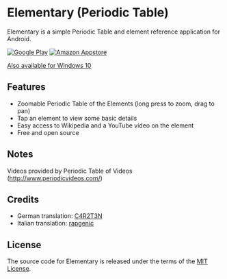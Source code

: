 # Elementary (Periodic Table)

Elementary is a simple Periodic Table and element reference application for Android.

[![Google Play](https://raw.githubusercontent.com/ultramega/elementary/master/art/en-play-badge.png)](https://play.google.com/store/apps/details?id=com.ultramegatech.ey) [![Amazon Appstore](https://raw.githubusercontent.com/ultramega/elementary/master/art/en-amazon-badge.png)](http://www.amazon.com/gp/mas/dl/android?p=com.ultramegatech.ey)

[Also available for Windows 10](https://github.com/ultramega/elementary)

## Features

- Zoomable Periodic Table of the Elements (long press to zoom, drag to pan)
- Tap an element to view some basic details
- Easy access to Wikipedia and a YouTube video on the element
- Free and open source

## Notes

Videos provided by Periodic Table of Videos (http://www.periodicvideos.com/)

## Credits

- German translation: [C4R2T3N](https://github.com/C4R2T3N)
- Italian translation: [rapgenic](https://github.com/rapgenic)

## License

The source code for Elementary is released under the terms of the [MIT License](http://sguidetti.mit-license.org/).
